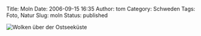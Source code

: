 Title: Moln
Date: 2006-09-15 16:35
Author: tom
Category: Schweden
Tags: Foto, Natur
Slug: moln
Status: published

![Wolken über der
Ostseeküste](/pic/moln.jpg "Wolken über der Ostseeküste")

